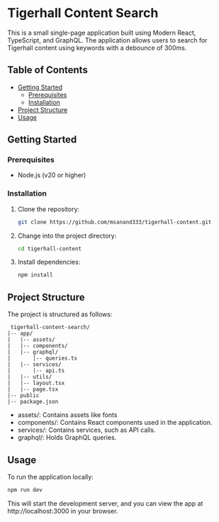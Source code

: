 # Tigerhall Content Search

This is a small single-page application built using Modern React, TypeScript, and GraphQL. The application allows users to search for Tigerhall content using keywords with a debounce of 300ms.

## Table of Contents

- [Getting Started](#getting-started)
  - [Prerequisites](#prerequisites)
  - [Installation](#installation)
- [Project Structure](#project-structure)
- [Usage](#usage)

## Getting Started

### Prerequisites

- Node.js (v20 or higher)

### Installation

1. Clone the repository:

   ```bash
   git clone https://github.com/msanand333/tigerhall-content.git
   ```

2. Change into the project directory:

   ```bash
   cd tigerhall-content
   ```

3. Install dependencies:

   ```bash
   npm install
   ```

## Project Structure

The project is structured as follows:

```plaintext
 tigerhall-content-search/
|-- app/
|   |-- assets/
|   |-- components/
|   |-- graphql/
|       |-- queries.ts
|   |-- services/
|       |-- api.ts
|   |-- utils/
|   |-- layout.tsx
|   |-- page.tsx
|-- public
|-- package.json

```

- assets/: Contains assets like fonts
- components/: Contains React components used in the application.
- services/: Contains services, such as API calls.
- graphql/: Holds GraphQL queries.

## Usage

To run the application locally:

```bash
npm run dev
```

This will start the development server, and you can view the app at http://localhost:3000 in your browser.
